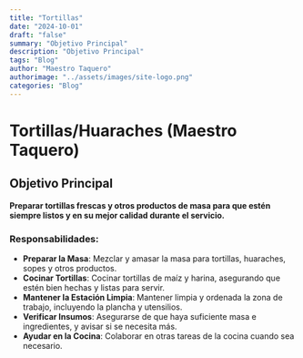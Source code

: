 ```yaml
---
title: "Tortillas"
date: "2024-10-01"
draft: "false"
summary: "Objetivo Principal"
description: "Objetivo Principal"
tags: "Blog"
author: "Maestro Taquero"
authorimage: "../assets/images/site-logo.png"
categories: "Blog"
---
```

# Tortillas/Huaraches (Maestro Taquero)

## Objetivo Principal

**Preparar tortillas frescas y otros productos de masa para que estén siempre listos y en su mejor calidad durante el servicio.**

### Responsabilidades:

- **Preparar la Masa**: Mezclar y amasar la masa para tortillas, huaraches, sopes y otros productos.
- **Cocinar Tortillas**: Cocinar tortillas de maíz y harina, asegurando que estén bien hechas y listas para servir.
- **Mantener la Estación Limpia**: Mantener limpia y ordenada la zona de trabajo, incluyendo la plancha y utensilios.
- **Verificar Insumos**: Asegurarse de que haya suficiente masa e ingredientes, y avisar si se necesita más.
- **Ayudar en la Cocina**: Colaborar en otras tareas de la cocina cuando sea necesario.
